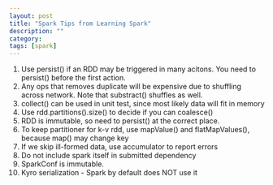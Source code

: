 ```yaml
---
layout: post
title: "Spark Tips from Learning Spark" 
description: ""
category: 
tags: [spark]
---
```


1. Use persist() if an RDD may be triggered in many acitons. You need to persist() before the first action.
2. Any ops that removes duplicate will be expensive due to shuffling across network. Note that substract() shuffles as well.
3. collect() can be used in unit test, since most likely data will fit in memory
4. Use rdd.partitions().size() to decide if you can coalesce()
5. RDD is immutable, so need to persist() at the correct place.
6. To keep partitioner for k-v rdd, use mapValue() and flatMapValues(), because map() may change key
7. If we skip ill-formed data, use accumulator to report errors
8. Do not include spark itself in submitted dependency
9. SparkConf is immutable.
10. Kyro serialization - Spark by default does NOT use it
